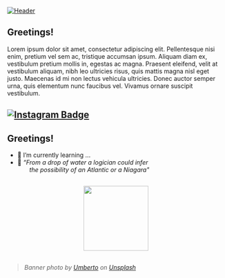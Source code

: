 [![Header](https://raw.githubusercontent.com/iago-r/iago-r/main/images/readme_header.png "Header")](https://github.com/iago-r)

## Greetings!
Lorem ipsum dolor sit amet, consectetur adipiscing elit. Pellentesque nisi enim, pretium vel sem ac, tristique accumsan ipsum. Aliquam diam ex, vestibulum pretium mollis in, egestas ac magna. Praesent eleifend, velit at vestibulum aliquam, nibh leo ultricies risus, quis mattis magna nisl eget justo. Maecenas id mi non lectus vehicula ultricies. Donec auctor semper urna, quis elementum nunc faucibus vel. Vivamus ornare suscipit vestibulum.

## [![Instagram Badge](https://img.shields.io/badge/-Instagram-e4405f?style=flat-square&logo=Instagram&logoColor=white)](https://instagram.com/iago.srios/)

## Greetings!
 - 🌱 I’m currently learning ...
 - 💬 *“From a drop of water a logician could infer <br>&nbsp;&nbsp;&nbsp;&nbsp;&nbsp;&nbsp;&nbsp;the possibility of an Atlantic or a Niagara"*
<!-- - 📝 [Resume](https://gkassym.netlify.app/Resume.pdf). -->

## 
<div align="center">
  <a href="https://github.com/iago-r">
  <img height="150em" src="https://github-readme-stats.vercel.app/api?username=iago-r&show_icons=true&icon_color=F9E79F&text_color=718096&bg_color=ffffff00&hide_title=true&include_all_commits=true&count_private=true&hide_border=true&theme=noctis_minimus"/>
  <!--<img height="150em" src="https://github-readme-stats.vercel.app/api/top-langs/?username=iago-r&layout=compact&langs_count=7&theme=ayu-mirage"/>-->
  </a>
</div>

## 
> *Banner photo by [Umberto](https://unsplash.com/@umby?utm_source=unsplash&utm_medium=referral&utm_content=creditCopyText) on [Unsplash](https://unsplash.com/?utm_source=unsplash&utm_medium=referral&utm_content=creditCopyText)*

